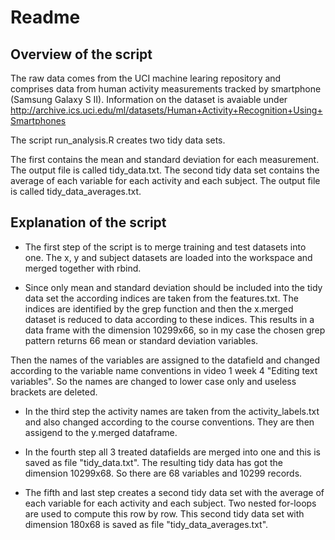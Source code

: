 # Readme

## Overview of the script

The raw data comes from the UCI machine learing repository and comprises data from human activity measurements tracked by smartphone (Samsung Galaxy S II).
Information on the dataset is avaiable under http://archive.ics.uci.edu/ml/datasets/Human+Activity+Recognition+Using+Smartphones
 
The script run_analysis.R creates two tidy data sets. 

The first contains the mean and standard deviation for each measurement. The output file is called tidy_data.txt.
The second tidy data set contains the average of each variable for each activity and each subject. The output file is called tidy_data_averages.txt.

## Explanation of the script

* The first step of the script is to merge training and test datasets into one. The x, y and subject datasets are loaded into the workspace and merged together with rbind.

* Since only mean and standard deviation should be included into the tidy data set the according indices are taken from the features.txt. The indices are identified by the grep function and then the x.merged dataset is reduced to data according to these indices. 
This results in a data frame with the dimension 10299x66, so in my case the chosen grep pattern returns 66 mean or standard deviation variables. 

Then the names of the variables are assigned to the datafield and changed according to the variable name conventions in video 1 week 4 "Editing text variables". So the names are changed to lower case only and useless brackets are deleted.

* In the third step the activity names are taken from the activity_labels.txt and also changed according to the course conventions. They are then assigend to the y.merged dataframe.

* In the fourth step all 3 treated datafields are merged into one and this is saved as file "tidy_data.txt". The resulting tidy data has got the dimension 10299x68. So there are 68 variables and 10299 records.

* The fifth and last step creates a second tidy data set with the average of each variable for each activity and each subject. Two nested for-loops are used to compute this row by row.
This second tidy data set with dimension 180x68 is saved as file "tidy_data_averages.txt".




